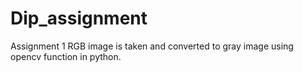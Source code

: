 # Dip_assignment
Assignment 1
RGB image is taken and converted to gray image using opencv function in python.


